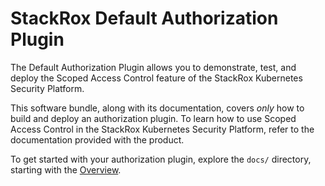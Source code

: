 # StackRox Default Authorization Plugin

The Default Authorization Plugin allows you to demonstrate, test, and deploy
the Scoped Access Control feature of the StackRox Kubernetes Security Platform.

This software bundle, along with its documentation, covers *only* how to build
and deploy an authorization plugin. To learn how to use Scoped Access Control
in the StackRox Kubernetes Security Platform, refer to the documentation
provided with the product.

To get started with your authorization plugin, explore the `docs/` directory,
starting with the [Overview](docs/overview.md).
